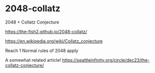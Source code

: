 # 2048-collatz
2048 + Collatz Conjecture 

https://the-fish2.github.io/2048-collatz/

https://en.wikipedia.org/wiki/Collatz_conjecture

Reach 1
Normal rules of 2048 apply

A somewhat related article! https://seattleinfinity.org/circle/dec23/the-collatz-conjecture/

